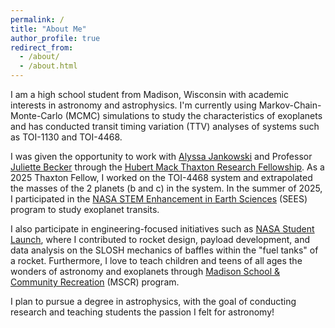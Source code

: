 ```yaml
---
permalink: /
title: "About Me"
author_profile: true
redirect_from: 
  - /about/
  - /about.html
---
```


I am a high school student from Madison, Wisconsin with academic interests in astronomy and astrophysics. I'm currently using Markov-Chain-Monte-Carlo (MCMC) simulations to study the characteristics of exoplanets and has conducted transit timing variation (TTV) analyses of systems such as TOI-1130 and TOI-4468.

I was given the opportunity to work with [Alyssa Jankowski](https://alyssajankowski.carrd.co/#) and Professor [Juliette Becker](https://beckergroup.wiscweb.wisc.edu/) through the [Hubert Mack Thaxton Research Fellowship](https://www.instagram.com/p/DKvlhgYNa64/). As a 2025 Thaxton Fellow, I worked on the TOI-4468 system and extrapolated the masses of the 2 planets (b and c) in the system. In the summer of 2025, I participated in the [NASA STEM Enhancement in Earth Sciences](https://www.csr.utexas.edu/education-outreach/high-school-internships/sees/) (SEES) program to study exoplanet transits. 

I also participate in engineering-focused initiatives such as [NASA Student Launch](https://www.nasa.gov/learning-resources/nasa-student-launch/current-teams/), where I contributed to rocket design, payload development, and data analysis on the SLOSH mechanics of baffles within the "fuel tanks" of a rocket. Furthermore, I love to teach children and teens of all ages the wonders of astronomy and exoplanets through [Madison School & Community Recreation](https://www.mscr.org/) (MSCR) program.

I plan to pursue a degree in astrophysics, with the goal of conducting research and teaching students the passion I felt for astronomy!
